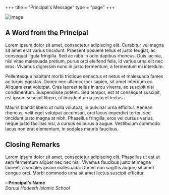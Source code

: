 +++
title = "Principal's Message"
type = "page"
+++

![Image](https://placehold.co/700x300?text=Image)  

## A Word from the Principal
Lorem ipsum dolor sit amet, consectetur adipiscing elit. Curabitur vel magna sit amet erat varius tincidunt. Praesent posuere tellus et justo feugiat, ac consequat ligula fringilla. Sed ac nibh in odio dapibus rhoncus. Duis lacinia, nisl vitae malesuada pretium, purus orci eleifend felis, id varius urna elit nec eros. Vivamus dignissim nunc in justo fermentum, a fermentum mi interdum.  

Pellentesque habitant morbi tristique senectus et netus et malesuada fames ac turpis egestas. Donec nec ullamcorper sapien, sit amet interdum ex. Aliquam erat volutpat. Cras laoreet tellus in arcu viverra, ac suscipit nisi condimentum. Suspendisse potenti. Sed tempor, est at consequat suscipit, est ipsum suscipit libero, ut tincidunt urna justo et lectus.  

Mauris blandit libero ut nulla volutpat, in pulvinar urna efficitur. Aenean rhoncus, velit eget volutpat accumsan, orci lacus imperdiet tortor, sed tincidunt justo magna at nibh. Phasellus fringilla, eros vel cursus varius, neque justo facilisis nisi, a cursus ex purus a augue. Vestibulum commodo lacus non erat elementum, in sodales mauris faucibus.  

## Closing Remarks
Lorem ipsum dolor sit amet, consectetur adipiscing elit. Phasellus ut est ut sem fermentum aliquet nec nec nisi. Vivamus faucibus justo at magna laoreet, a sodales ipsum malesuada. Donec non sagittis augue, sit amet congue orci. Morbi commodo urna sit amet lectus suscipit efficitur.  

**– Principal's Name**  
*Daruul Hadeeth Islamic School*
